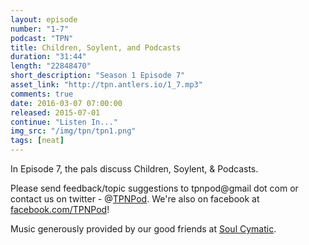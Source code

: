 ```yaml
---
layout: episode
number: "1-7"
podcast: "TPN"
title: Children, Soylent, and Podcasts
duration: "31:44"
length: "22848470"
short_description: "Season 1 Episode 7"
asset_link: "http://tpn.antlers.io/1_7.mp3"
comments: true
date: 2016-03-07 07:00:00
released: 2015-07-01
continue: "Listen In..."
img_src: "/img/tpn/tpn1.png"
tags: [neat]
---
```


In Episode 7, the pals discuss Children, Soylent, & Podcasts.

Please send feedback/topic suggestions to tpnpod@gmail dot com or contact us on twitter - @[TPNPod](https://twitter.com/tpnpod). We're also on facebook at [facebook.com/TPNPod](facebook.com/TPNPod)!

Music generously provided by our good friends at [Soul Cymatic](https://soundcloud.com/soul-cymatic).